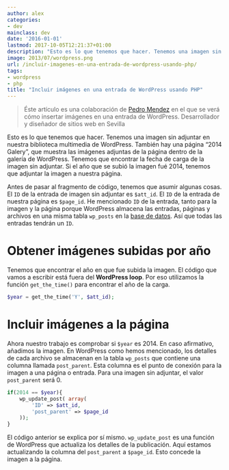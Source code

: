 ```yaml
---
author: alex
categories:
- dev
mainclass: dev
date: '2016-01-01'
lastmod: 2017-10-05T12:21:37+01:00
description: "Esto es lo que tenemos que hacer. Tenemos una imagen sin adjuntar en  nuestra biblioteca multimedia de WordPress. También hay una página \u201C2014  Galery\u201D, que muestra las imágenes adjuntas de la página dentro de la  galería de WordPress. Tenemos que encontrar la fecha de carga de la imagen sin  adjuntar. Si el año que se subió la imagen fué 2014, tenemos que adjuntar  la imagen a nuestra página."
image: 2013/07/wordpress.png
url: /incluir-imagenes-en-una-entrada-de-wordpress-usando-php/
tags:
- wordpress
- php
title: "Incluir imágenes en una entrada de WordPress usando PHP"
---
```


> Éste artículo es una colaboración de <a href="http://reinspirit.com/blog/" target="_blank">Pedro Mendez</a> en el que se verá cómo insertar imágenes en una entrada de WordPress. Desarrollador y diseñador de sitios web en Sevilla

<figure>
    <a href="/img/2013/07/wordpress.png"><amp-img sizes="(min-width: 231px) 231px, 100vw" on="tap:lightbox1" role="button" tabindex="0" layout="responsive" src="/img/2013/07/wordpress.png" title="Incluir imágenes en una entrada de WordPress usando PHP" alt="Incluir imágenes en una entrada de WordPress usando PHP" width="231px" height="228px" /></a>
</figure>

Esto es lo que tenemos que hacer. Tenemos una imagen sin adjuntar en nuestra biblioteca multimedia de WordPress. También hay una página &#8220;2014 Galery&#8221;, que muestra las imágenes adjuntas de la página dentro de la galería de WordPress. Tenemos que encontrar la fecha de carga de la imagen sin adjuntar. Si el año que se subió la imagen fué 2014, tenemos que adjuntar la imagen a nuestra página.

<!--more--><!--ad-->

Antes de pasar al fragmento de código, tenemos que asumir algunas cosas. El `ID` de la entrada de imagen sin adjuntar es `$att_id`. El `ID` de la entrada de nuestra página es `$page_id`. He mencionado `ID` de la entrada, tanto para la imagen y la página porque WordPress almacena las entradas, páginas y archivos en una misma tabla `wp_posts` en la [base de datos][1]. Así que todas las entradas tendrán un `ID`.

# Obtener imágenes subidas por año

Tenemos que encontrar el año en que fue subida la imagen. El código que vamos a escribir está fuera del **WordPress loop**. Por eso utilizamos la función `get_the_time()` para encontrar el año de la carga.

```php
$year = get_the_time('Y', $att_id);
```

# Incluir imágenes a la página

Ahora nuestro trabajo es comprobar si `$year` es 2014. En caso afirmativo, añadimos la imagen. En WordPress como hemos mencionado, los detalles de cada archivo se almacenan en la tabla `wp_posts` que contiene una columna llamada `post_parent`. Esta columna es el punto de conexión para la imagen a una página o entrada. Para una imagen sin adjuntar, el valor `post_parent` será 0.

```php
if(2014 == $year){
    wp_update_post( array(
        'ID' => $att_id,
        'post_parent' => $page_id
    ));
}
```

El código anterior se explica por sí mismo. `wp_update_post` es una función de WordPress que actualiza los detalles de la publicación. Aquí estamos actualizando la columna del `post_parent` a `$page_id`. Esto concede la imagen a la página.

[1]: https://elbauldelprogramador.com/bases-de-datos/ "Bases de Datos"
